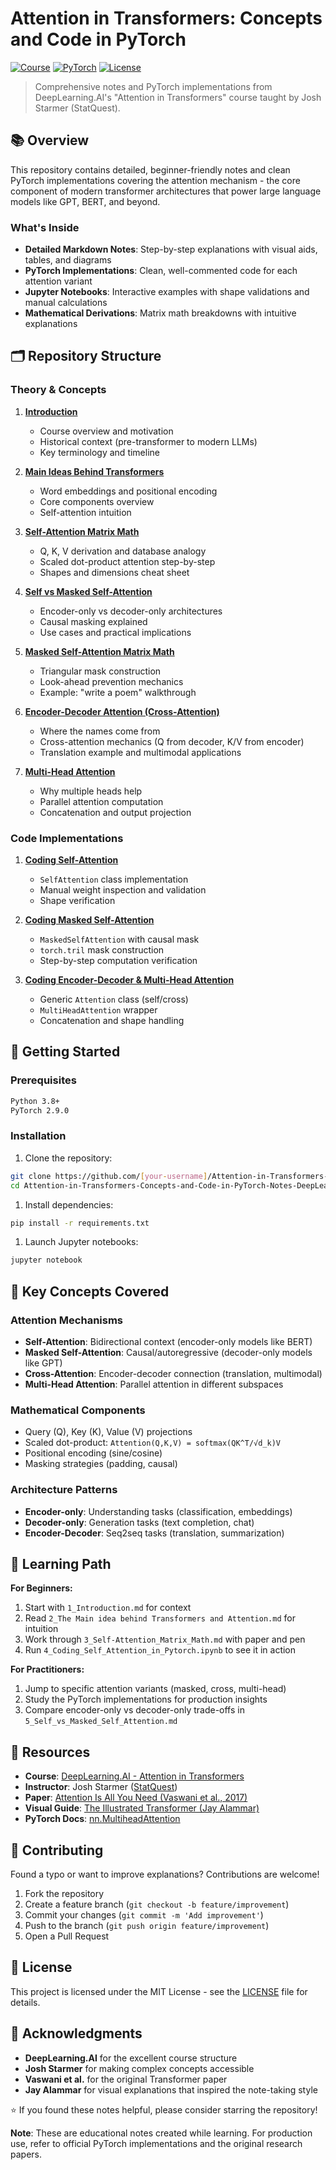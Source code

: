 # Attention in Transformers: Concepts and Code in PyTorch

[![Course](https://img.shields.io/badge/DeepLearning.AI-Course-blue)](https://www.deeplearning.ai/short-courses/attention-in-transformers-concepts-and-code-in-pytorch/)
[![PyTorch](https://img.shields.io/badge/PyTorch-2.9.0-red)](https://pytorch.org/)
[![License](https://img.shields.io/badge/License-MIT-green.svg)](LICENSE)

> Comprehensive notes and PyTorch implementations from DeepLearning.AI's "Attention in Transformers" course taught by Josh Starmer (StatQuest).

## 📚 Overview

This repository contains detailed, beginner-friendly notes and clean PyTorch implementations covering the attention mechanism - the core component of modern transformer architectures that power large language models like GPT, BERT, and beyond.

### What's Inside

- **Detailed Markdown Notes**: Step-by-step explanations with visual aids, tables, and diagrams
- **PyTorch Implementations**: Clean, well-commented code for each attention variant
- **Jupyter Notebooks**: Interactive examples with shape validations and manual calculations
- **Mathematical Derivations**: Matrix math breakdowns with intuitive explanations

## 🗂️ Repository Structure

### Theory & Concepts

1. **[Introduction](1_Introduction.md)**
   - Course overview and motivation
   - Historical context (pre-transformer to modern LLMs)
   - Key terminology and timeline

2. **[Main Ideas Behind Transformers](2_The%20Main%20idea%20behind%20Transformers%20and%20Attention.md)**
   - Word embeddings and positional encoding
   - Core components overview
   - Self-attention intuition

3. **[Self-Attention Matrix Math](3_Self-Attention_Matrix_Math.md)**
   - Q, K, V derivation and database analogy
   - Scaled dot-product attention step-by-step
   - Shapes and dimensions cheat sheet

4. **[Self vs Masked Self-Attention](5_Self_vs_Masked_Self_Attention.md)**
   - Encoder-only vs decoder-only architectures
   - Causal masking explained
   - Use cases and practical implications

5. **[Masked Self-Attention Matrix Math](6_Masked_Self-Attention_Matrix_Math.md)**
   - Triangular mask construction
   - Look-ahead prevention mechanics
   - Example: "write a poem" walkthrough

6. **[Encoder-Decoder Attention (Cross-Attention)](8_Encoder_Decoder_Attention_and_Cross_Attention.md)**
   - Where the names come from
   - Cross-attention mechanics (Q from decoder, K/V from encoder)
   - Translation example and multimodal applications

7. **[Multi-Head Attention](9_Multi-Head_Attention.md)**
   - Why multiple heads help
   - Parallel attention computation
   - Concatenation and output projection

### Code Implementations

1. **[Coding Self-Attention](4_Coding_Self_Attention_in_Pytorch.ipynb)**
   - `SelfAttention` class implementation
   - Manual weight inspection and validation
   - Shape verification

2. **[Coding Masked Self-Attention](7_Coding_Masked_Self_Attention_in_Pytorch.ipynb)**
   - `MaskedSelfAttention` with causal mask
   - `torch.tril` mask construction
   - Step-by-step computation verification

3. **[Coding Encoder-Decoder & Multi-Head Attention](10_Coding_Encoder-Decoder_and_Multi_Head_Attention.ipynb)**
   - Generic `Attention` class (self/cross)
   - `MultiHeadAttention` wrapper
   - Concatenation and shape handling

## 🚀 Getting Started

### Prerequisites

```bash
Python 3.8+
PyTorch 2.9.0
```

### Installation

1. Clone the repository:

```bash
git clone https://github.com/[your-username]/Attention-in-Transformers-Concepts-and-Code-in-PyTorch-Notes-DeepLearningAI.git
cd Attention-in-Transformers-Concepts-and-Code-in-PyTorch-Notes-DeepLearningAI
```

1. Install dependencies:

```bash
pip install -r requirements.txt
```

1. Launch Jupyter notebooks:

```bash
jupyter notebook
```

## 📖 Key Concepts Covered

### Attention Mechanisms

- **Self-Attention**: Bidirectional context (encoder-only models like BERT)
- **Masked Self-Attention**: Causal/autoregressive (decoder-only models like GPT)
- **Cross-Attention**: Encoder-decoder connection (translation, multimodal)
- **Multi-Head Attention**: Parallel attention in different subspaces

### Mathematical Components

- Query (Q), Key (K), Value (V) projections
- Scaled dot-product: `Attention(Q,K,V) = softmax(QK^T/√d_k)V`
- Positional encoding (sine/cosine)
- Masking strategies (padding, causal)

### Architecture Patterns

- **Encoder-only**: Understanding tasks (classification, embeddings)
- **Decoder-only**: Generation tasks (text completion, chat)
- **Encoder-Decoder**: Seq2seq tasks (translation, summarization)

## 🎯 Learning Path

**For Beginners:**

1. Start with `1_Introduction.md` for context
2. Read `2_The Main idea behind Transformers and Attention.md` for intuition
3. Work through `3_Self-Attention_Matrix_Math.md` with paper and pen
4. Run `4_Coding_Self_Attention_in_Pytorch.ipynb` to see it in action

**For Practitioners:**

1. Jump to specific attention variants (masked, cross, multi-head)
2. Study the PyTorch implementations for production insights
3. Compare encoder-only vs decoder-only trade-offs in `5_Self_vs_Masked_Self_Attention.md`

## 🔗 Resources

- **Course**: [DeepLearning.AI - Attention in Transformers](https://www.deeplearning.ai/short-courses/attention-in-transformers-concepts-and-code-in-pytorch/)
- **Instructor**: Josh Starmer ([StatQuest](https://statquest.org/))
- **Paper**: [Attention Is All You Need (Vaswani et al., 2017)](https://arxiv.org/abs/1706.03762)
- **Visual Guide**: [The Illustrated Transformer (Jay Alammar)](https://jalammar.github.io/illustrated-transformer/)
- **PyTorch Docs**: [nn.MultiheadAttention](https://pytorch.org/docs/stable/generated/torch.nn.MultiheadAttention.html)

## 🤝 Contributing

Found a typo or want to improve explanations? Contributions are welcome!

1. Fork the repository
2. Create a feature branch (`git checkout -b feature/improvement`)
3. Commit your changes (`git commit -m 'Add improvement'`)
4. Push to the branch (`git push origin feature/improvement`)
5. Open a Pull Request

## 📝 License

This project is licensed under the MIT License - see the [LICENSE](LICENSE) file for details.

## 🙏 Acknowledgments

- **DeepLearning.AI** for the excellent course structure
- **Josh Starmer** for making complex concepts accessible
- **Vaswani et al.** for the original Transformer paper
- **Jay Alammar** for visual explanations that inspired the note-taking style

⭐ If you found these notes helpful, please consider starring the repository!

**Note**: These are educational notes created while learning. For production use, refer to official PyTorch implementations and the original research papers.
